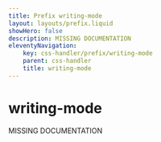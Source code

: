 ```yaml
---
title: Prefix writing-mode
layout: layouts/prefix.liquid
showHero: false
description: MISSING DOCUMENTATION
eleventyNavigation:
	key: css-handler/prefix/writing-mode
	parent: css-handler
	title: writing-mode
---
```


# writing-mode

MISSING DOCUMENTATION